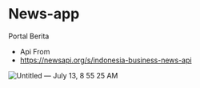 # News-app
Portal Berita 

 - Api From
 - https://newsapi.org/s/indonesia-business-news-api

![Untitled — July 13, 8 55 25 AM](https://user-images.githubusercontent.com/59316805/125737200-8e316c80-f507-4bb8-b068-773908fd136d.png)

